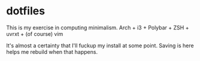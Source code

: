 # dotfiles
This is my exercise in computing minimalism.  Arch + i3 + Polybar + ZSH + uvrxt + (of course) vim

It's almost a certainty that I'll fuckup my install at some point.  Saving is here helps me rebuild when that happens.
